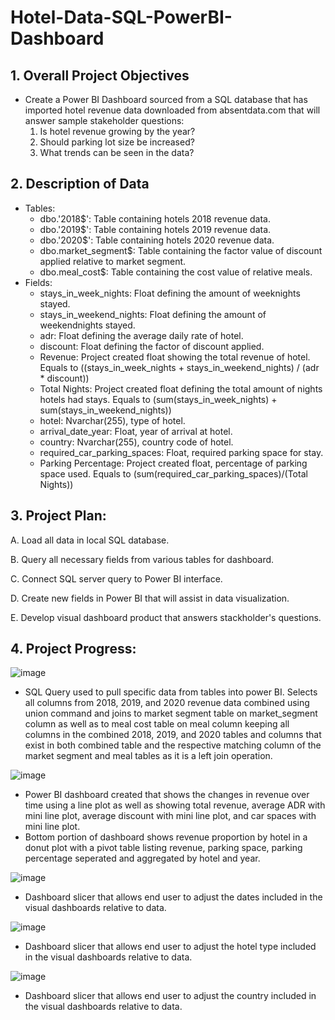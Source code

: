 # Hotel-Data-SQL-PowerBI-Dashboard

## 1. Overall Project Objectives
- Create a Power BI Dashboard sourced from a SQL database that has imported hotel revenue data downloaded from absentdata.com that will answer sample stakeholder questions:
  1. Is hotel revenue growing by the year?
  2. Should parking lot size be increased?
  3. What trends can be seen in the data?

## 2. Description of Data
- Tables:
  - dbo.'2018$': Table containing hotels 2018 revenue data. 
  - dbo.'2019$': Table containing hotels 2019 revenue data. 
  - dbo.'2020$': Table containing hotels 2020 revenue data. 
  - dbo.market_segment$: Table containing the factor value of discount applied relative to market segment.
  - dbo.meal_cost$: Table containing the cost value of relative meals. 
- Fields:
  - stays_in_week_nights: Float defining the amount of weeknights stayed. 
  - stays_in_weekend_nights: Float defining the amount of weekendnights stayed. 
  - adr: Float defining the average daily rate of hotel.
  - discount: Float defining the factor of discount applied. 
  - Revenue: Project created float showing the total revenue of hotel. Equals to ((stays_in_week_nights + stays_in_weekend_nights) / (adr * discount))
  - Total Nights: Project created float defining the total amount of nights hotels had stays. Equals to (sum(stays_in_week_nights) + sum(stays_in_weekend_nights))
  - hotel: Nvarchar(255), type of hotel.
  - arrival_date_year: Float, year of arrival at hotel. 
  - country: Nvarchar(255), country code of hotel. 
  - required_car_parking_spaces: Float, required parking space for stay. 
  - Parking Percentage: Project created float, percentage of parking space used. Equals to (sum(required_car_parking_spaces)/(Total Nights))

## 3. Project Plan:
A. Load all data in local SQL database. 

B. Query all necessary fields from various tables for dashboard. 

C. Connect SQL server query to Power BI interface.

D. Create new fields in Power BI that will assist in data visualization. 

E. Develop visual dashboard product that answers stackholder's questions. 

## 4. Project Progress:

![image](https://user-images.githubusercontent.com/100554707/166867863-5547f170-4f0f-45b9-a109-83dbbcaaa2bf.png)

- SQL Query used to pull specific data from tables into power BI. Selects all columns from 2018, 2019, and 2020 revenue data combined using union command and joins to market segment table on market_segment column as well as to meal cost table on meal column keeping all columns in the combined 2018, 2019, and 2020 tables and columns that exist in both combined table and the respective matching column of the market segment and meal tables as it is a left join operation. 

![image](https://user-images.githubusercontent.com/100554707/166868385-4b578718-e604-4915-aa5a-9d7110152dfd.png)

- Power BI dashboard created that shows the changes in revenue over time using a line plot as well as showing total revenue, average ADR with mini line plot, average discount with mini line plot, and car spaces with mini line plot.
- Bottom portion of dashboard shows revenue proportion by hotel in a donut plot with a pivot table listing revenue, parking space, parking percentage seperated and aggregated by hotel and year. 

![image](https://user-images.githubusercontent.com/100554707/166868657-e6dd4553-a6d6-4dbe-b055-eab7e2dcdcd5.png)

- Dashboard slicer that allows end user to adjust the dates included in the visual dashboards relative to data. 

![image](https://user-images.githubusercontent.com/100554707/166868674-46df4b59-0fb4-482e-a49b-600713b5f59e.png)

- Dashboard slicer that allows end user to adjust the hotel type included in the visual dashboards relative to data. 

![image](https://user-images.githubusercontent.com/100554707/166868692-f1eafa89-d255-4048-b267-add5a0707744.png)

- Dashboard slicer that allows end user to adjust the country included in the visual dashboards relative to data. 
